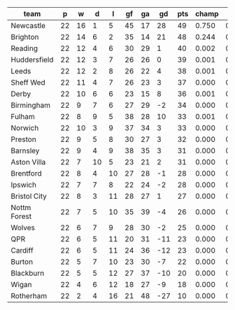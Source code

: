 |     team     | p  | w  | d  | l  | gf | ga | gd  | pts | champ | top2  | top3  | top4  |  5-7  | bot4  | bot3  | bot2  |
|--------------|----|----|----|----|----|----|-----|-----|-------|-------|-------|-------|-------|-------|-------|-------|
| Newcastle    | 22 | 16 |  1 |  5 | 45 | 17 |  28 |  49 | 0.750 | 0.984 | 0.996 | 0.999 | 0.001 | 0.000 | 0.000 | 0.000|
| Brighton     | 22 | 14 |  6 |  2 | 35 | 14 |  21 |  48 | 0.244 | 0.901 | 0.969 | 0.988 | 0.012 | 0.000 | 0.000 | 0.000|
| Reading      | 22 | 12 |  4 |  6 | 30 | 29 |   1 |  40 | 0.002 | 0.031 | 0.217 | 0.366 | 0.321 | 0.000 | 0.000 | 0.000|
| Huddersfield | 22 | 12 |  3 |  7 | 26 | 26 |   0 |  39 | 0.001 | 0.018 | 0.145 | 0.271 | 0.321 | 0.000 | 0.000 | 0.000|
| Leeds        | 22 | 12 |  2 |  8 | 26 | 22 |   4 |  38 | 0.001 | 0.014 | 0.127 | 0.241 | 0.305 | 0.000 | 0.000 | 0.000|
| Sheff Wed    | 22 | 11 |  4 |  7 | 26 | 23 |   3 |  37 | 0.000 | 0.008 | 0.077 | 0.158 | 0.278 | 0.001 | 0.000 | 0.000|
| Derby        | 22 | 10 |  6 |  6 | 23 | 15 |   8 |  36 | 0.001 | 0.011 | 0.114 | 0.221 | 0.316 | 0.000 | 0.000 | 0.000|
| Birmingham   | 22 |  9 |  7 |  6 | 27 | 29 |  -2 |  34 | 0.000 | 0.002 | 0.023 | 0.056 | 0.157 | 0.006 | 0.001 | 0.000|
| Fulham       | 22 |  8 |  9 |  5 | 38 | 28 |  10 |  33 | 0.001 | 0.014 | 0.124 | 0.241 | 0.313 | 0.000 | 0.000 | 0.000|
| Norwich      | 22 | 10 |  3 |  9 | 37 | 34 |   3 |  33 | 0.000 | 0.010 | 0.103 | 0.205 | 0.284 | 0.001 | 0.000 | 0.000|
| Preston      | 22 |  9 |  5 |  8 | 30 | 27 |   3 |  32 | 0.000 | 0.003 | 0.036 | 0.080 | 0.188 | 0.004 | 0.001 | 0.000|
| Barnsley     | 22 |  9 |  4 |  9 | 38 | 35 |   3 |  31 | 0.000 | 0.003 | 0.035 | 0.086 | 0.197 | 0.005 | 0.002 | 0.001|
| Aston Villa  | 22 |  7 | 10 |  5 | 23 | 21 |   2 |  31 | 0.000 | 0.001 | 0.022 | 0.057 | 0.150 | 0.009 | 0.002 | 0.000|
| Brentford    | 22 |  8 |  4 | 10 | 27 | 28 |  -1 |  28 | 0.000 | 0.000 | 0.004 | 0.009 | 0.041 | 0.051 | 0.022 | 0.006|
| Ipswich      | 22 |  7 |  7 |  8 | 22 | 24 |  -2 |  28 | 0.000 | 0.000 | 0.002 | 0.005 | 0.027 | 0.082 | 0.035 | 0.011|
| Bristol City | 22 |  8 |  3 | 11 | 28 | 27 |   1 |  27 | 0.000 | 0.000 | 0.006 | 0.015 | 0.053 | 0.036 | 0.015 | 0.003|
| Nottm Forest | 22 |  7 |  5 | 10 | 35 | 39 |  -4 |  26 | 0.000 | 0.000 | 0.001 | 0.002 | 0.018 | 0.129 | 0.065 | 0.020|
| Wolves       | 22 |  6 |  7 |  9 | 28 | 30 |  -2 |  25 | 0.000 | 0.000 | 0.001 | 0.002 | 0.013 | 0.144 | 0.071 | 0.025|
| QPR          | 22 |  6 |  5 | 11 | 20 | 31 | -11 |  23 | 0.000 | 0.000 | 0.000 | 0.000 | 0.001 | 0.389 | 0.245 | 0.107|
| Cardiff      | 22 |  6 |  5 | 11 | 24 | 36 | -12 |  23 | 0.000 | 0.000 | 0.000 | 0.000 | 0.002 | 0.400 | 0.251 | 0.114|
| Burton       | 22 |  5 |  7 | 10 | 23 | 30 |  -7 |  22 | 0.000 | 0.000 | 0.000 | 0.000 | 0.002 | 0.397 | 0.245 | 0.108|
| Blackburn    | 22 |  5 |  5 | 12 | 27 | 37 | -10 |  20 | 0.000 | 0.000 | 0.000 | 0.000 | 0.000 | 0.591 | 0.430 | 0.233|
| Wigan        | 22 |  4 |  6 | 12 | 18 | 27 |  -9 |  18 | 0.000 | 0.000 | 0.000 | 0.000 | 0.000 | 0.761 | 0.628 | 0.410|
| Rotherham    | 22 |  2 |  4 | 16 | 21 | 48 | -27 |  10 | 0.000 | 0.000 | 0.000 | 0.000 | 0.000 | 0.994 | 0.986 | 0.961|
